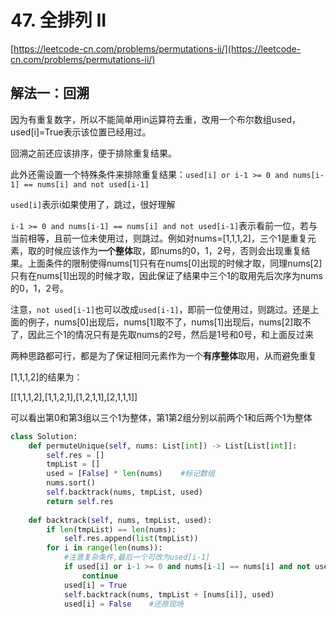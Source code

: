 # 47. 全排列 II

[https://leetcode-cn.com/problems/permutations-ii/](https://leetcode-cn.com/problems/permutations-ii/)

## 解法一：回溯

因为有重复数字，所以不能简单用in运算符去重，改用一个布尔数组used，used\[i\]=True表示该位置已经用过。 

回溯之前还应该排序，便于排除重复结果。 

此外还需设置一个特殊条件来排除重复结果：`used[i] or i-1 >= 0 and nums[i-1] == nums[i] and not used[i-1]` 

`used[i]`表示i如果使用了，跳过，很好理解

`i-1 >= 0 and nums[i-1] == nums[i] and not used[i-1]`表示看前一位，若与当前相等，且前一位未使用过，则跳过。例如对nums=\[1,1,1,2\]，三个1是重复元素，取的时候应该作为**一个整体**取，即nums的0，1，2号，否则会出现重复结果。上面条件的限制使得nums\[1\]只有在nums\[0\]出现的时候才取，同理nums\[2\]只有在nums\[1\]出现的时候才取，因此保证了结果中三个1的取用先后次序为nums的0，1，2号。 

注意，`not used[i-1]`也可以改成`used[i-1]`，即前一位使用过，则跳过。还是上面的例子，nums\[0\]出现后，nums\[1\]取不了，nums\[1\]出现后，nums\[2\]取不了，因此三个1的情况只有是先取nums的2号，然后是1号和0号，和上面反过来

两种思路都可行，都是为了保证相同元素作为一个**有序整体**取用，从而避免重复

\[1,1,1,2\]的结果为：

\[\[1,1,1,2\],\[1,1,2,1\],\[1,2,1,1\],\[2,1,1,1\]\]

可以看出第0和第3组以三个1为整体，第1第2组分别以前两个1和后两个1为整体

```python
class Solution:
    def permuteUnique(self, nums: List[int]) -> List[List[int]]:
        self.res = []
        tmpList = []
        used = [False] * len(nums)    #标记数组
        nums.sort()
        self.backtrack(nums, tmpList, used)
        return self.res
    
    def backtrack(self, nums, tmpList, used):
        if len(tmpList) == len(nums):
            self.res.append(list(tmpList))
        for i in range(len(nums)):
            #注意复杂条件,最后一个可改为used[i-1]
            if used[i] or i-1 >= 0 and nums[i-1] == nums[i] and not used[i-1]:
                continue
            used[i] = True
            self.backtrack(nums, tmpList + [nums[i]], used)
            used[i] = False    #还原现场
```

